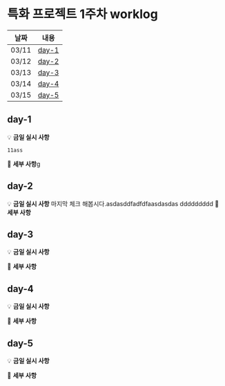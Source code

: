# 특화 프로젝트 1주차 worklog

| 날짜  |      내용       |
| :---: | :-------------: |
| 03/11 | [day-1](#day-1) |
| 03/12 | [day-2](#day-2) |
| 03/13 | [day-3](#day-3) |
| 03/14 | [day-4](#day-4) |
| 03/15 | [day-5](#day-5) |

## day-1

💡 **금일 실시 사항**

    11ass

📜 **세부 사항**g

## day-2

💡 **금일 실시 사항**
마지막 체크 해봅시다.asdasddfadfdfaasdasdas ddddddddd
📜 **세부 사항**

## day-3

💡 **금일 실시 사항**

📜 **세부 사항**

## day-4

💡 **금일 실시 사항**

📜 **세부 사항**

## day-5

💡 **금일 실시 사항**

📜 **세부 사항**
